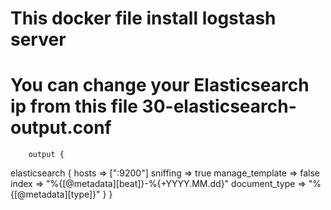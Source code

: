 # This docker file install logstash server 
	 
# You can change your Elasticsearch ip from this file 30-elasticsearch-output.conf 


		output {
  elasticsearch {
    hosts => ["<Elasticsearch IP>:9200"]
    sniffing => true
    manage_template => false
    index => "%{[@metadata][beat]}-%{+YYYY.MM.dd}"
    document_type => "%{[@metadata][type]}"
  }
}

